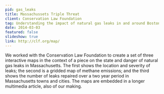 ```yaml
---
pid: gas_leaks
title: Massachussets Triple Threat
client: Conservation Law Foundation
tag: Understanding the impact of natural gas leaks in and around Boston
date: 2014-03-03
featured: false
slideshow: true
link: http://clf.org/map/
---
```


We worked with the Conservation Law Foundation to create a set of three interactive maps in the context of a piece on the state and danger of natural gas leaks in Massachusetts. The first shows the location and severity of leaks; the second is a gridded map of methane emissions; and the third shows the number of leaks repaired over a two year period in Massachusetts towns and cities. The maps are embedded in a longer multimedia article, also of our making.
